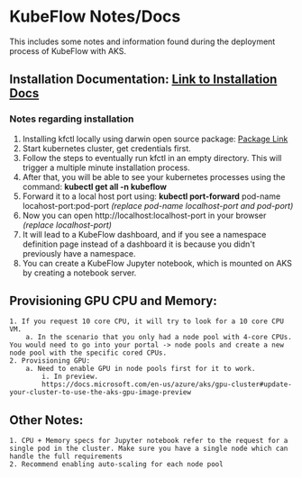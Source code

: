 # KubeFlow Notes/Docs
  This includes some notes and information found during the deployment process of KubeFlow with AKS.

## Installation Documentation: [Link to Installation Docs](https://www.kubeflow.org/docs/distributions/azure/deploy/install-kubeflow/)
### Notes regarding installation

  1. Installing kfctl locally using darwin open source package: [Package Link](https://github.com/kubeflow/kfctl/releases/tag/v1.2.0)
  2. Start kubernetes cluster, get credentials first. 
  3. Follow the steps to eventually run kfctl in an empty directory. This will trigger a multiple minute installation process.
  4. After that, you will be able to see your kubernetes processes using the command: **kubectl get all -n kubeflow**
  5. Forward it to a local host port using: **kubectl port-forward** pod-name locahost-port:pod-port *(replace pod-name localhost-port and pod-port)*
  6. Now you can open http://localhost:localhost-port in your browser *(replace localhost-port)*
  7. It will lead to a KubeFlow dashboard, and if you see a namespace definition page instead of a dashboard it is because you didn't previously have a namespace. 
  8. You can create a KubeFlow Jupyter notebook, which is mounted on AKS by creating a notebook server.

## Provisioning GPU CPU and Memory:
	1. If you request 10 core CPU, it will try to look for a 10 core CPU VM.
		a. In the scenario that you only had a node pool with 4-core CPUs. You would need to go into your portal -> node pools and create a new node pool with the specific cored CPUs.
	2. Provisioning GPU:
		a. Need to enable GPU in node pools first for it to work.
			i. In preview.
			https://docs.microsoft.com/en-us/azure/aks/gpu-cluster#update-your-cluster-to-use-the-aks-gpu-image-preview
															
## Other Notes:
	1. CPU + Memory specs for Jupyter notebook refer to the request for a single pod in the cluster. Make sure you have a single node which can handle the full requirements
	2. Recommend enabling auto-scaling for each node pool

